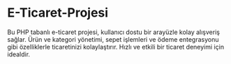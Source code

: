 # E-Ticaret-Projesi
Bu PHP tabanlı e-ticaret projesi, kullanıcı dostu bir arayüzle kolay alışveriş sağlar. Ürün ve kategori yönetimi, sepet işlemleri ve ödeme entegrasyonu gibi özelliklerle ticaretinizi kolaylaştırır. Hızlı ve etkili bir ticaret deneyimi için idealdir.
